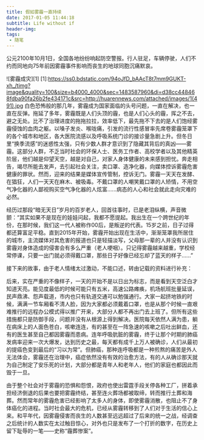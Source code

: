 ```yaml
---
title: 假如雾霾一直持续
date: 2017-01-05 11:44:18
subtitle: Life without if
header-img:
tags:
 - 随笔
---
```

公元2100年10月1日，全国各地纷纷响起防空警报。行人驻足，车辆停驶，人们不约而同地向75年前因雾霾事件影响而丧生的地球同胞沉痛默哀。

![雾霾成灾][1]
[1]:https://ss0.bdstatic.com/94oJfD_bAAcT8t7mm9GUKT-xh_/timg?image&quality=100&size=b4000_4000&sec=1483587960&di=d38cc448468fdba90fa26b2fe434171c&src=http://huarennews.com/attached/images/1(491).jpg
白色恐怖般的那几年，雾霾成为国家面临的头号问题，一直在解决，也一直在反弹。拖延了多年，雾霾既是人们头顶的霾，也是人们心头的霾，挥之不去，避之无处。比不了治理进度的拖拖拉拉，效率低下，最先拖不下去的是人们饱经雾霾侵蚀的血肉之躯。以嗓子发炎、喉咙痛，引发的流行性感冒率先席卷雾霾笼罩下的各个城市和地区，各大医院流感以及呼吸系统门诊的接诊量急剧上升。但冬日里“换季流感”的迷惑性太强，只有少数人群才意识到了隐藏其背后的真凶——雾霾。这部分人群，不乏当时社会的环保人士、医务工作者、高校学者以及其他精英阶层，他们越是仰望天空，越是对自己，对家人身体健康的未来感到担忧。奔走相告，竭尽所能去发声，去引起社会关注，卖口罩、造净化器，向媒体控诉雾霾危害健康的罪状。然而，迎来的结果是媒体宣传管制，控诉无门。雾霾一天天在发酵、在猖狂，人们一天天在麻木、被吸毒。不戴口罩的人嘲笑戴口罩的人矫情，不用空气净化器的人鄙视购买空气净化器的人炫富......病态的人心和社会就此走向灾难的必然。

经历过那段“暗无天日”岁月的百岁老人，回首往事时，已是老泪纵横，声音微颤：“其实如果不是现在的娃娃问起，我都不愿提起。我出生在一个跨世纪的年份，在那时候，我们这一代人被称作00后，是叛逆的代表。15岁之前，日子过得都还算富足平稳。直到2015年开始，雾霾开始出现在生活中，渐渐笼罩我所居住的城市，主流媒体对其危害的报道也只是轻描淡写，父母那一辈的人并没有认识到雾霾对身体造成的侵害会有多么严重（老人哽咽）。只记得雾霾越来越重，学校经常停课，只要一出门就必须得戴口罩，那些日子好像已经忘却了蓝天的样子......”

接下来的故事，由于老人情绪太过激动，不能口述，转由记载的资料进行补充：

后来，实在严重的不像样子，一天的开始不是以日出为标志，而是看到天空泛白才知道天亮。能见度最低的时候可能只有五米，高速公路瘫痪，机场航班批量延误，民声鼎沸、怨声载道，市内也只有轨道交通可以勉强通行。大家一起挤地铁的时候，满满一节车厢看不清人脸，因为大家都必须戴着口罩，也是从那个时候一直艰难推行的远程办公模式得以推广开来，大部分人都不再出门去上班了。但所有这些措施都只是防御手段，问题并没有从根源上得到解决。医院每天依然人满为患，躺在病床上的人面色苍白，咳嗽连连，有的甚至在一阵急速的咳嗽之后吐出鲜血，还有的医生甚至自己都因雾霾而患病。连年呼吸肮脏的雾霾，终于让那个时期的肺癌发病率迎来一次大爆发，达到历史之最，每天都有成千上万人被确诊，人们从最初的提癌色变到最后的“习以为常”。但肺癌，那种连呼吸都是一种煎熬的痛苦是外人无法体会，雾霾还在治理中，癌症依然没有有效的治愈方法，有的人从确诊那天就为自己制定了安乐死的计划，大部分都是青年人和老年人，他们的家庭也都因此而毁于一旦。

由于整个社会对于雾霾的恐惧和怨恨，政府也使出雷霆手段关停各种工厂，拼着承担经济倒退的后果也要把雾霾终结，甚至连火葬场都被取缔，转而推行土葬和海葬。然而常年的雾霾危害已经影响了太多人的身体，即使雾霾消散，也阻止不了身体癌化的进程。当时社会最大的危机，已经从雾霾转移到了人们对于生活的信心上来。和平年代，因雾霾侵害而丧生的人数甚至远远超过了后来的统一之战，经调查之后统计的人数实在太过触目惊心，对外也只是发布了一个打折的数字，在历史上留下耻辱的一笔——史称“霾葬惨案”。 